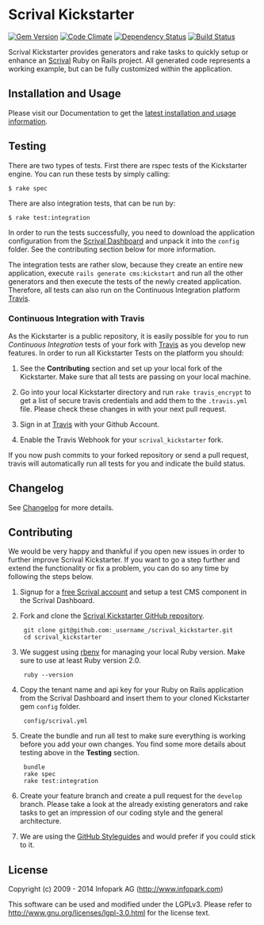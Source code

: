 # Scrival Kickstarter

[![Gem Version](https://badge.fury.io/rb/scrival_kickstarter.png)](http://badge.fury.io/rb/scrival_kickstarter)
[![Code Climate](https://codeclimate.com/github/infopark/scrival_kickstarter.png)](https://codeclimate.com/github/infopark/scrival_kickstarter)
[![Dependency Status](https://gemnasium.com/infopark/scrival_kickstarter.png)](https://gemnasium.com/infopark/scrival_kickstarter)
[![Build Status](https://travis-ci.org/infopark/scrival_kickstarter.png)](https://travis-ci.org/infopark/scrival_kickstarter)

Scrival Kickstarter provides generators and rake tasks to quickly setup or enhance an
[Scrival](http://scrival.com) Ruby on Rails project. All generated code
represents a working example, but can be fully customized within the application.


## Installation and Usage

Please visit our Documentation to get the
[latest installation and usage information](https://dev.infopark.net/kickstarter).


## Testing

There are two types of tests. First there are rspec tests of the Kickstarter
engine. You can run these tests by simply calling:

    $ rake spec

There are also integration tests, that can be run by:

    $ rake test:integration

In order to run the tests successfully, you need to download the application configuration from the
[Scrival Dashboard](https://scrival.com) and unpack it into the ```config``` folder. See the
contributing section below for more information.

The integration tests are rather slow, because they create an entire new application, execute
```rails generate cms:kickstart``` and run all the other generators and then execute the tests of
the newly created application. Therefore, all tests can also run on the Continuous Integration
platform [Travis](https://travis-ci.org).


### Continuous Integration with Travis

As the Kickstarter is a public repository, it is easily possible for you to run *Continuous
Integration* tests of your fork with [Travis](https://travis-ci.org) as you develop new features. In
order to run all Kickstarter Tests on the platform you should:

1. See the **Contributing** section and set up your local fork of the Kickstarter. Make
   sure that all tests are passing on your local machine.

2. Go into your local Kickstarter directory and run `rake travis_encrypt` to get a list of
   secure travis credentials and add them to the `.travis.yml` file. Please check these changes in
   with your next pull request.

3. Sign in at [Travis](https://travis-ci.org) with your Github Account.

4. Enable the Travis Webhook for your `scrival_kickstarter` fork.

If you now push commits to your forked repository or send a pull request, travis will automatically
run all tests for you and indicate the build status.


## Changelog

See [Changelog](https://github.com/infopark/scrival_kickstarter/blob/master/CHANGELOG.md) for more
details.


## Contributing

We would be very happy and thankful if you open new issues in order to further improve Scrival
Kickstarter. If you want to go a step further and extend the functionality or fix a problem, you can
do so any time by following the steps below.

1. Signup for a [free Scrival account](http://www.scrival.com/) and setup a test CMS
   component in the Scrival Dashboard.

2. Fork and clone the
   [Scrival Kickstarter GitHub repository](https://github.com/infopark/scrival_kickstarter).

        git clone git@github.com:_username_/scrival_kickstarter.git
        cd scrival_kickstarter

3. We suggest using [rbenv](https://github.com/sstephenson/rbenv/) for managing your local Ruby
   version. Make sure to use at least Ruby version 2.0.

        ruby --version

3. Copy the tenant name and api key for your Ruby on Rails application from the Scrival Dashboard
   and insert them to your cloned Kickstarter gem `config` folder.

        config/scrival.yml

4. Create the bundle and run all test to make sure everything is working before you add your own
   changes. You find some more details about testing above in the __Testing__ section.

        bundle
        rake spec
        rake test:integration

5. Create your feature branch and create a pull request for the `develop` branch. Please take a
   look at the already existing generators and rake tasks to get an impression of our coding style
   and the general architecture.

6. We are using the [GitHub Styleguides](https://github.com/styleguide) and would prefer if you
   could stick to it.


## License
Copyright (c) 2009 - 2014 Infopark AG (http://www.infopark.com)

This software can be used and modified under the LGPLv3. Please refer to
http://www.gnu.org/licenses/lgpl-3.0.html for the license text.
